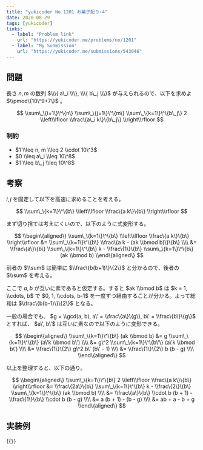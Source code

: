 ```yaml
---
title: "yukicoder No.1201 お菓子配り-4"
date: 2020-08-29
tags: [yukicoder]
links:
  - label: "Problem link"
    url: "https://yukicoder.me/problems/no/1201"
  - label: "My Submission"
    url: "https://yukicoder.me/submissions/543046"
---
```


## 問題

長さ $n, m$ の数列 $\\\{ a\_i \\\}, \\\{ b\_j \\\}$ が与えられるので、以下を求めよ $\\pmod\{10\^9+7\}$ 。

$$
\\sum\_\{i=1\}\^\{n\} \\sum\_\{j=1\}\^\{m\} \\sum\_\{k=1\}\^\{b\_j\}
   2 \\left\\lfloor \\frac\{a\_i k\}\{b\_j\} \\right\\rfloor
$$

### 制約

- $1 \\leq n, m \\leq 2 \\cdot 10\^3$
- $0 \\leq a\_i \\leq 10\^8$
- $1 \\leq b\_j \\leq 10\^8$

## 考察

$i, j$ を固定して以下を高速に求めることを考える。

$$
\\sum\_\{k=1\}\^\{b\} \\left\\lfloor \\frac\{a k\}\{b\} \\right\\rfloor
$$

まず切り捨ては考えにくいので、以下のように式変形する。

$$
\\begin\{aligned\}
       \\sum\_\{k=1\}\^\{b\} \\left\\lfloor
           \\frac\{a k\}\{b\} \\right\\rfloor
   &=
       \\sum\_\{k=1\}\^\{b\} \\frac\{a k - (ak \\bmod b)\}\{b\} \\\\
   &=
       \\frac\{a\}\{b\} \\sum\_\{k=1\}\^\{b\} k -
       \\frac\{1\}\{b\} \\sum\_\{k=1\}\^\{b\} (ak \\bmod b)
\\end\{aligned\}
$$

前者の $\\sum$ は簡単に $\\frac\{b(b+1)\}\{2\}$ と分かるので、後者の $\\sum$ を考える。

ここで $a, b$ が互いに素であると仮定する。すると $ak \\bmod b$ は $k = 1, \\cdots, b$ で $0, 1, \\cdots, b-1$ を一度ずつ経由することが分かる。よって総和は $\\frac\{b(b-1)\}\{2\}$ となる。

一般の場合でも、 $g = \\gcd(a, b), a\' = \\frac\{a\}\{g\}, b\' = \\frac\{b\}\{g\}$ とすれば、 $a\', b\'$ は互いに素なので以下のように変形できる。

$$
\\begin\{aligned\}
       \\sum\_\{k=1\}\^\{b\} (ak \\bmod b)
   &=
       g \\sum\_\{k=1\}\^\{b\} (a\'k \\bmod b\') \\\\
   &=
       g\^2 \\sum\_\{k=1\}\^\{b\'\} (a\'k \\bmod b\') \\\\
   &=
       \\frac\{1\}\{2\} g\^2 b\' (b\' - 1) \\\\
   &=
       \\frac\{1\}\{2\} b (b - g) \\\\
\\end\{aligned\}
$$

以上を整理すると、以下の通り。

$$
\\begin\{aligned\}
       \\sum\_\{k=1\}\^\{b\} 2 \\left\\lfloor
           \\frac\{a k\}\{b\} \\right\\rfloor
   &=
       \\frac\{2a\}\{b\} \\sum\_\{k=1\}\^\{b\} k -
       \\frac\{2\}\{b\} \\sum\_\{k=1\}\^\{b\} (ak \\bmod b) \\\\
   &=
       \\frac\{a\}\{b\} \\cdot b (b + 1) -
       \\frac\{1\}\{b\} \\cdot b (b - g) \\\\
   &=
       a (b + 1) - (b - g) \\\\
   &=
       ab + a - b + g
\\end\{aligned\}
$$

## 実装例

{{<code file="0.cpp" language="cpp">}}
